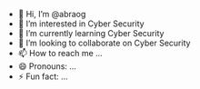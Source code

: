 - 👋 Hi, I’m @abraog
- 👀 I’m interested in Cyber Security
- 🌱 I’m currently learning Cyber Security
- 💞️ I’m looking to collaborate on Cyber Security
- 📫 How to reach me ...
- 😄 Pronouns: ...
- ⚡ Fun fact: ...

<!---
abraog/abraog is a ✨ special ✨ repository because its `README.md` (this file) appears on your GitHub profile.
You can click the Preview link to take a look at your changes.
--->
